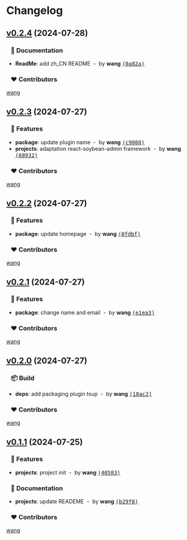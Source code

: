 # Changelog


## [v0.2.4](https://github.com/mufeng889/react-auto-route/compare/v0.2.3...v0.2.4) (2024-07-28)

### &nbsp;&nbsp;&nbsp;📖 Documentation

- **ReadMe**: add zh_CN README &nbsp;-&nbsp; by **wang** [<samp>(0a82a)</samp>](https://github.com/mufeng889/react-auto-route/commit/0a82a8f)

### &nbsp;&nbsp;&nbsp;❤️ Contributors


[wang](mailto:1509326266@qq.com)

## [v0.2.3](https://github.com/mufeng889/react-auto-route/compare/v0.2.2...v0.2.3) (2024-07-27)

### &nbsp;&nbsp;&nbsp;🚀 Features

- **package**: update plugin name &nbsp;-&nbsp; by **wang** [<samp>(c9080)</samp>](https://github.com/mufeng889/react-auto-route/commit/c90803a)
- **projects**: adaptation react-soybean-admin framework &nbsp;-&nbsp; by **wang** [<samp>(68932)</samp>](https://github.com/mufeng889/react-auto-route/commit/689327d)

### &nbsp;&nbsp;&nbsp;❤️ Contributors


[wang](mailto:1509326266@qq.com)

## [v0.2.2](https://github.com/mufeng889/react-auto-route/compare/v0.2.1...v0.2.2) (2024-07-27)

### &nbsp;&nbsp;&nbsp;🚀 Features

- **package**: update homepage &nbsp;-&nbsp; by **wang** [<samp>(0fdbf)</samp>](https://github.com/mufeng889/react-auto-route/commit/0fdbfa1)

### &nbsp;&nbsp;&nbsp;❤️ Contributors


[wang](mailto:1509326266@qq.com)

## [v0.2.1](https://github.com/mufeng889/react-auto-route/compare/v0.2.0...v0.2.1) (2024-07-27)

### &nbsp;&nbsp;&nbsp;🚀 Features

- **package**: change name and email &nbsp;-&nbsp; by **wang** [<samp>(e1ea3)</samp>](https://github.com/mufeng889/react-auto-route/commit/e1ea3e4)

### &nbsp;&nbsp;&nbsp;❤️ Contributors


[wang](mailto:1509326266@qq.com)

## [v0.2.0](https://github.com/mufeng889/react-auto-route/compare/v0.1.3...v0.2.0) (2024-07-27)

### &nbsp;&nbsp;&nbsp;📦 Build

- **deps**: add packaging plugin tsup &nbsp;-&nbsp; by **wang** [<samp>(18ac2)</samp>](https://github.com/mufeng889/react-auto-route/commit/18ac25b)

### &nbsp;&nbsp;&nbsp;❤️ Contributors


[wang](mailto:1509326266@qq.com)

## [v0.1.1](https://github.com/mufeng889/react-auto-route/compare/undefined...v0.1.1) (2024-07-25)

### &nbsp;&nbsp;&nbsp;🚀 Features

- **projects**: project init &nbsp;-&nbsp; by **wang** [<samp>(40583)</samp>](https://github.com/mufeng889/react-auto-route/commit/40583bc)

### &nbsp;&nbsp;&nbsp;📖 Documentation

- **projects**: update READEME &nbsp;-&nbsp; by **wang** [<samp>(b29f8)</samp>](https://github.com/mufeng889/react-auto-route/commit/b29f839)

### &nbsp;&nbsp;&nbsp;❤️ Contributors


[wang](mailto:1509326266@qq.com)

